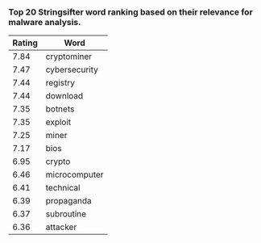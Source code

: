 ### Top 20 Stringsifter word ranking based on their relevance for malware analysis.
|Rating|Word|
|---|---|
| 7.84 | cryptominer |
| 7.47 | cybersecurity |
| 7.44 | registry |
| 7.44 | download |
| 7.35 | botnets |
| 7.35 | exploit |
| 7.25 | miner |
| 7.17 | bios |
| 6.95 | crypto |
| 6.46 | microcomputer |
| 6.41 | technical |
| 6.39 | propaganda |
| 6.37 | subroutine |
| 6.36 | attacker |

